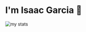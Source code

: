 # I'm Isaac Garcia 👋

<img alt="my stats" src="https://github-readme-stats.vercel.app/api?username=Isaac-max-bit"/>
